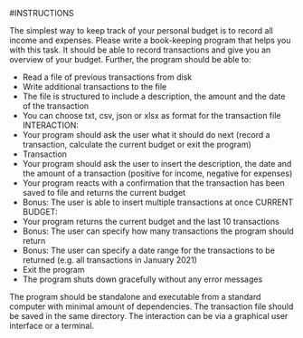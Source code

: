 #INSTRUCTIONS

The simplest way to keep track of your personal budget is to record all income and expenses.
Please write a book-keeping program that helps you with this task. It should be able to record
transactions and give you an overview of your budget. Further, the program should be able
to:

- Read a file of previous transactions from disk
- Write additional transactions to the file
- The file is structured to include a description, the amount and the date of the
transaction
 - You can choose txt, csv, json or xlsx as format for the transaction file
INTERACTION:
- Your program should ask the user what it should do next (record a transaction,
calculate the current budget or exit the program)
- Transaction
- Your program should ask the user to insert the description, the date and
the amount of a transaction (positive for income, negative for expenses)
- Your program reacts with a confirmation that the transaction has been
saved to file and returns the current budget
- Bonus: The user is able to insert multiple transactions at once
CURRENT BUDGET:
- Your program returns the current budget and the last 10 transactions
- Bonus: The user can specify how many transactions the program should
return
- Bonus: The user can specify a date range for the transactions to be
returned (e.g. all transactions in January 2021)
- Exit the program
- The program shuts down gracefully without any error messages

The program should be standalone and executable from a standard computer
with minimal amount of dependencies. The transaction file should be saved in the same
directory. The interaction can be via a graphical user interface or a terminal.
